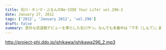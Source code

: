 ```yaml
---
title: 石川・ホンマ・ぶるんのBe-SIDE Your Life! vol.296-2
date: January 27, 2012
tags: ['2012', 'January 2012', 'vol.296']
draft: false
summary: 意外な武道館デビューを果たした石川サン。なんでも本番中は「下手（しもて）」裏に震えながらマイクを持っていたとかいないとか。ちなみに、ホンマさんも意外なカタチで武道館デビューを果たしていたのですが・・・まだスタジオには現れないですねぇ。NAMAE
---
```


http://project-phi.ddo.jp/ishikawa/ishikawa296_2.mp3